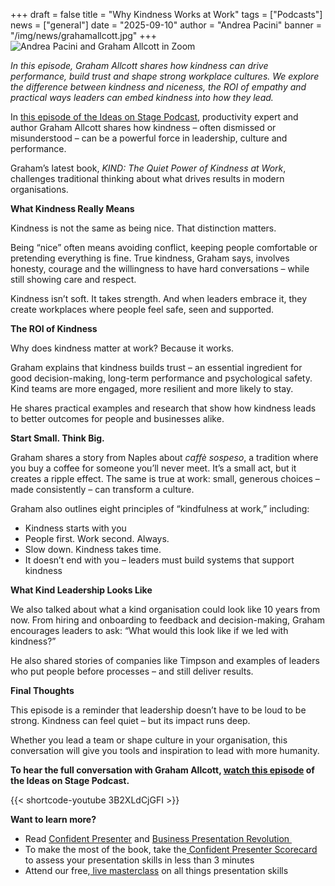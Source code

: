 +++
draft = false
title = "Why Kindness Works at Work"
tags = ["Podcasts"]
news = ["general"]
date = "2025-09-10"
author = "Andrea Pacini"
banner = "/img/news/grahamallcott.jpg"
+++
![Andrea Pacini and Graham Allcott in Zoom ](/img/news/grahamallcott.jpg "AP and GA")

*In this episode, Graham Allcott shares how kindness can drive performance, build trust and shape strong workplace cultures. We explore the difference between kindness and niceness, the ROI of empathy and practical ways leaders can embed kindness into how they lead.*

In [this episode of the Ideas on Stage Podcast](https://youtu.be/3B2XLdCjGFI), productivity expert and author Graham Allcott shares how kindness – often dismissed or misunderstood – can be a powerful force in leadership, culture and performance.

Graham’s latest book, *KIND: The Quiet Power of Kindness at Work*, challenges traditional thinking about what drives results in modern organisations. 

**What Kindness Really Means**

Kindness is not the same as being nice. That distinction matters.

Being “nice” often means avoiding conflict, keeping people comfortable or pretending everything is fine. True kindness, Graham says, involves honesty, courage and the willingness to have hard conversations – while still showing care and respect.

Kindness isn’t soft. It takes strength. And when leaders embrace it, they create workplaces where people feel safe, seen and supported.

**The ROI of Kindness**

Why does kindness matter at work? Because it works.

Graham explains that kindness builds trust – an essential ingredient for good decision-making, long-term performance and psychological safety. Kind teams are more engaged, more resilient and more likely to stay.

He shares practical examples and research that show how kindness leads to better outcomes for people and businesses alike.

**Start Small. Think Big.**

Graham shares a story from Naples about *caffè sospeso*, a tradition where you buy a coffee for someone you’ll never meet. It’s a small act, but it creates a ripple effect. The same is true at work: small, generous choices – made consistently – can transform a culture.

Graham also outlines eight principles of “kindfulness at work,” including:

* Kindness starts with you
* People first. Work second. Always.
* Slow down. Kindness takes time.
* It doesn’t end with you – leaders must build systems that support kindness

**What Kind Leadership Looks Like**

We also talked about what a kind organisation could look like 10 years from now. From hiring and onboarding to feedback and decision-making, Graham encourages leaders to ask: “What would this look like if we led with kindness?”

He also shared stories of companies like Timpson and examples of leaders who put people before processes – and still deliver results.

**Final Thoughts**

This episode is a reminder that leadership doesn’t have to be loud to be strong. Kindness can feel quiet – but its impact runs deep.

Whether you lead a team or shape culture in your organisation, this conversation will give you tools and inspiration to lead with more humanity.

**To hear the full conversation with Graham Allcott, [watch this episode](https://youtu.be/3B2XLdCjGFI) of the Ideas on Stage Podcast.**

{{< shortcode-youtube 3B2XLdCjGFI >}}  

**Want to learn more?** 

* Read [Confident Presenter](https://www.ideasonstage.com/resources/confident-presenter-book/) and [Business Presentation Revolution ](https://www.ideasonstage.com/business-presentation-revolution/book/)
* To make the most of the book, take the[ Confident Presenter Scorecard](https://ideasonstage.com/score) to assess your presentation skills in less than 3 minutes
* Attend our free,[ live masterclass](https://www.ideasonstage.com/uk/events/) on all things presentation skills
